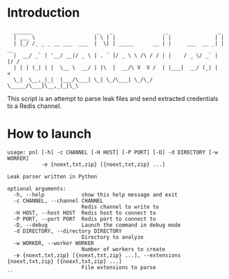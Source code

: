 # Introduction
      ______                     _   _                 _                _    
      | ___ \                   | \ | |               | |              | |   
      | |_/ /_ _ _ __ ___  ___  |  \| | _____      __ | |     ___  __ _| | __
      |  __/ _` | '__/ __|/ _ \ | . ` |/ _ \ \ /\ / / | |    / _ \/ _` | |/ /
      | | | (_| | |  \__ \  __/ | |\  |  __/\ V  V /  | |___|  __/ (_| |   < 
      \_|  \__,_|_|  |___/\___| \_| \_/\___| \_/\_/   \_____/\___|\__,_|_|\_\
                                                                       
This script is an attempt to parse leak files and send extracted credentials to a Redis channel.

# How to launch
```
usage: pnl [-h] -c CHANNEL [-H HOST] [-P PORT] [-D] -d DIRECTORY [-w WORKER]
           -e {noext,txt,zip} [{noext,txt,zip} ...]

Leak parser written in Python

optional arguments:
  -h, --help            show this help message and exit
  -c CHANNEL, --channel CHANNEL
                        Redis channel to write to
  -H HOST, --host HOST  Redis host to connect to
  -P PORT, --port PORT  Redis port to connect to
  -D, --debug           Launch the command in debug mode
  -d DIRECTORY, --directory DIRECTORY
                        Directory to analyze
  -w WORKER, --worker WORKER
                        Number of workers to create
  -e {noext,txt,zip} [{noext,txt,zip} ...], --extensions {noext,txt,zip} [{noext,txt,zip} ...]
                        File extensions to parse
``
